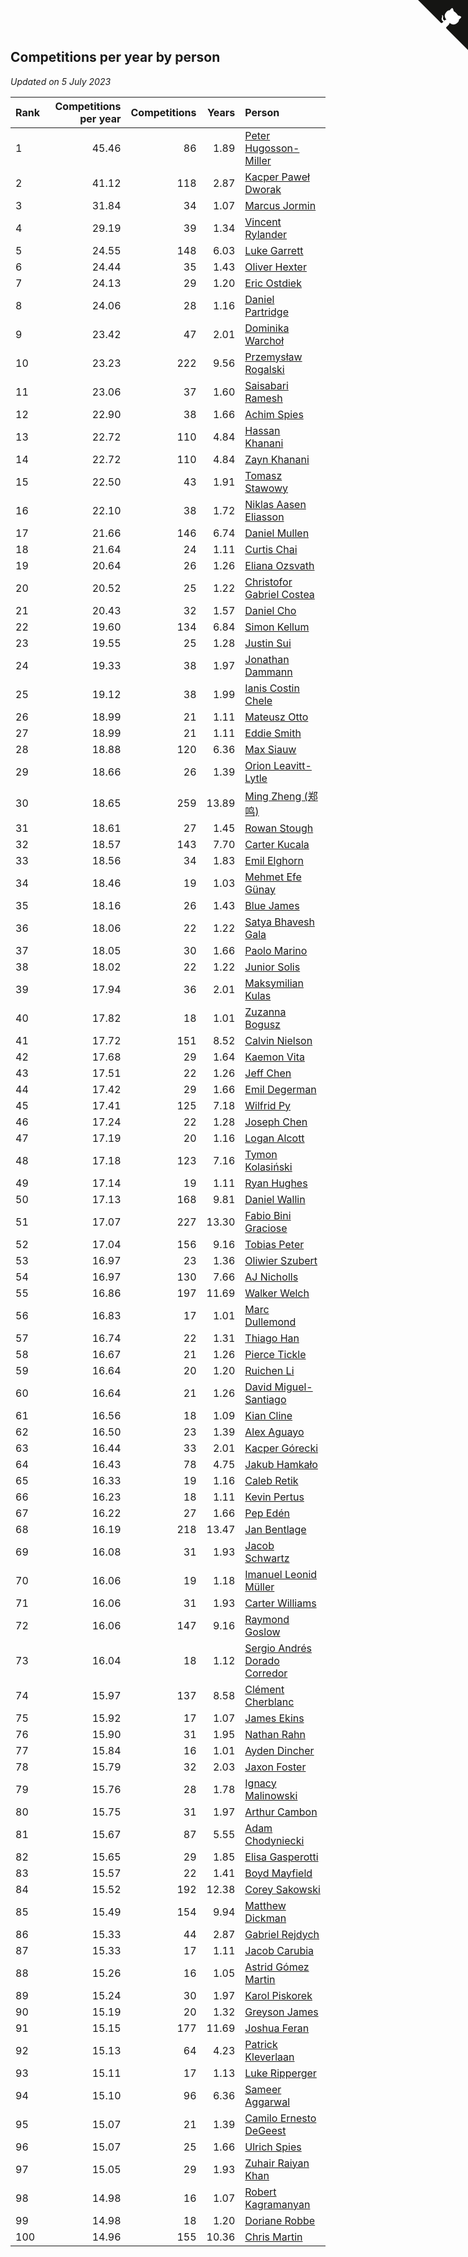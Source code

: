 ## Competitions per year by person

*Updated on  5 July 2023*

| Rank | Competitions per year | Competitions | Years | Person |
| :--- | ---: | ---: | ---: | :--- |
| 1 | 45.46 | 86 | 1.89 | [Peter Hugosson-Miller](https://www.worldcubeassociation.org/persons/2021HUGO01) |
| 2 | 41.12 | 118 | 2.87 | [Kacper Paweł Dworak](https://www.worldcubeassociation.org/persons/2020DWOR01) |
| 3 | 31.84 | 34 | 1.07 | [Marcus Jormin](https://www.worldcubeassociation.org/persons/2022JORM01) |
| 4 | 29.19 | 39 | 1.34 | [Vincent Rylander](https://www.worldcubeassociation.org/persons/2022RYLA01) |
| 5 | 24.55 | 148 | 6.03 | [Luke Garrett](https://www.worldcubeassociation.org/persons/2017GARR05) |
| 6 | 24.44 | 35 | 1.43 | [Oliver Hexter](https://www.worldcubeassociation.org/persons/2022HEXT01) |
| 7 | 24.13 | 29 | 1.20 | [Eric Ostdiek](https://www.worldcubeassociation.org/persons/2022OSTD01) |
| 8 | 24.06 | 28 | 1.16 | [Daniel Partridge](https://www.worldcubeassociation.org/persons/2022PART02) |
| 9 | 23.42 | 47 | 2.01 | [Dominika Warchoł](https://www.worldcubeassociation.org/persons/2021WARC01) |
| 10 | 23.23 | 222 | 9.56 | [Przemysław Rogalski](https://www.worldcubeassociation.org/persons/2013ROGA02) |
| 11 | 23.06 | 37 | 1.60 | [Saisabari Ramesh](https://www.worldcubeassociation.org/persons/2021RAME01) |
| 12 | 22.90 | 38 | 1.66 | [Achim Spies](https://www.worldcubeassociation.org/persons/2021SPIE01) |
| 13 | 22.72 | 110 | 4.84 | [Hassan Khanani](https://www.worldcubeassociation.org/persons/2018KHAN26) |
| 14 | 22.72 | 110 | 4.84 | [Zayn Khanani](https://www.worldcubeassociation.org/persons/2018KHAN28) |
| 15 | 22.50 | 43 | 1.91 | [Tomasz Stawowy](https://www.worldcubeassociation.org/persons/2021STAW01) |
| 16 | 22.10 | 38 | 1.72 | [Niklas Aasen Eliasson](https://www.worldcubeassociation.org/persons/2021ELIA01) |
| 17 | 21.66 | 146 | 6.74 | [Daniel Mullen](https://www.worldcubeassociation.org/persons/2016MULL04) |
| 18 | 21.64 | 24 | 1.11 | [Curtis Chai](https://www.worldcubeassociation.org/persons/2022CHAI02) |
| 19 | 20.64 | 26 | 1.26 | [Eliana Ozsvath](https://www.worldcubeassociation.org/persons/2022OZSV01) |
| 20 | 20.52 | 25 | 1.22 | [Christofor Gabriel Costea](https://www.worldcubeassociation.org/persons/2022COST03) |
| 21 | 20.43 | 32 | 1.57 | [Daniel Cho](https://www.worldcubeassociation.org/persons/2021CHOD01) |
| 22 | 19.60 | 134 | 6.84 | [Simon Kellum](https://www.worldcubeassociation.org/persons/2016KELL12) |
| 23 | 19.55 | 25 | 1.28 | [Justin Sui](https://www.worldcubeassociation.org/persons/2022SUIJ01) |
| 24 | 19.33 | 38 | 1.97 | [Jonathan Dammann](https://www.worldcubeassociation.org/persons/2021DAMM01) |
| 25 | 19.12 | 38 | 1.99 | [Ianis Costin Chele](https://www.worldcubeassociation.org/persons/2021CHEL01) |
| 26 | 18.99 | 21 | 1.11 | [Mateusz Otto](https://www.worldcubeassociation.org/persons/2022OTTO01) |
| 27 | 18.99 | 21 | 1.11 | [Eddie Smith](https://www.worldcubeassociation.org/persons/2022SMIT20) |
| 28 | 18.88 | 120 | 6.36 | [Max Siauw](https://www.worldcubeassociation.org/persons/2017SIAU02) |
| 29 | 18.66 | 26 | 1.39 | [Orion Leavitt-Lytle](https://www.worldcubeassociation.org/persons/2022LEAV01) |
| 30 | 18.65 | 259 | 13.89 | [Ming Zheng (郑鸣)](https://www.worldcubeassociation.org/persons/2009ZHEN11) |
| 31 | 18.61 | 27 | 1.45 | [Rowan Stough](https://www.worldcubeassociation.org/persons/2022STOU01) |
| 32 | 18.57 | 143 | 7.70 | [Carter Kucala](https://www.worldcubeassociation.org/persons/2015KUCA01) |
| 33 | 18.56 | 34 | 1.83 | [Emil Elghorn](https://www.worldcubeassociation.org/persons/2021ELGH01) |
| 34 | 18.46 | 19 | 1.03 | [Mehmet Efe Günay](https://www.worldcubeassociation.org/persons/2022GUNA05) |
| 35 | 18.16 | 26 | 1.43 | [Blue James](https://www.worldcubeassociation.org/persons/2022JAME01) |
| 36 | 18.06 | 22 | 1.22 | [Satya Bhavesh Gala](https://www.worldcubeassociation.org/persons/2022GALA03) |
| 37 | 18.05 | 30 | 1.66 | [Paolo Marino](https://www.worldcubeassociation.org/persons/2021MARI04) |
| 38 | 18.02 | 22 | 1.22 | [Junior Solis](https://www.worldcubeassociation.org/persons/2022SOLI03) |
| 39 | 17.94 | 36 | 2.01 | [Maksymilian Kulas](https://www.worldcubeassociation.org/persons/2021KULA02) |
| 40 | 17.82 | 18 | 1.01 | [Zuzanna Bogusz](https://www.worldcubeassociation.org/persons/2022BOGU01) |
| 41 | 17.72 | 151 | 8.52 | [Calvin Nielson](https://www.worldcubeassociation.org/persons/2014NIEL03) |
| 42 | 17.68 | 29 | 1.64 | [Kaemon Vita](https://www.worldcubeassociation.org/persons/2021VITA01) |
| 43 | 17.51 | 22 | 1.26 | [Jeff Chen](https://www.worldcubeassociation.org/persons/2022CHEN19) |
| 44 | 17.42 | 29 | 1.66 | [Emil Degerman](https://www.worldcubeassociation.org/persons/2021DEGE01) |
| 45 | 17.41 | 125 | 7.18 | [Wilfrid Py](https://www.worldcubeassociation.org/persons/2016PYWI01) |
| 46 | 17.24 | 22 | 1.28 | [Joseph Chen](https://www.worldcubeassociation.org/persons/2022CHEN16) |
| 47 | 17.19 | 20 | 1.16 | [Logan Alcott](https://www.worldcubeassociation.org/persons/2022ALCO02) |
| 48 | 17.18 | 123 | 7.16 | [Tymon Kolasiński](https://www.worldcubeassociation.org/persons/2016KOLA02) |
| 49 | 17.14 | 19 | 1.11 | [Ryan Hughes](https://www.worldcubeassociation.org/persons/2022HUGH04) |
| 50 | 17.13 | 168 | 9.81 | [Daniel Wallin](https://www.worldcubeassociation.org/persons/2013WALL03) |
| 51 | 17.07 | 227 | 13.30 | [Fabio Bini Graciose](https://www.worldcubeassociation.org/persons/2010GRAC02) |
| 52 | 17.04 | 156 | 9.16 | [Tobias Peter](https://www.worldcubeassociation.org/persons/2014PETE03) |
| 53 | 16.97 | 23 | 1.36 | [Oliwier Szubert](https://www.worldcubeassociation.org/persons/2022SZUB01) |
| 54 | 16.97 | 130 | 7.66 | [AJ Nicholls](https://www.worldcubeassociation.org/persons/2015NICH04) |
| 55 | 16.86 | 197 | 11.69 | [Walker Welch](https://www.worldcubeassociation.org/persons/2011WELC01) |
| 56 | 16.83 | 17 | 1.01 | [Marc Dullemond](https://www.worldcubeassociation.org/persons/2022DULL01) |
| 57 | 16.74 | 22 | 1.31 | [Thiago Han](https://www.worldcubeassociation.org/persons/2022HANT01) |
| 58 | 16.67 | 21 | 1.26 | [Pierce Tickle](https://www.worldcubeassociation.org/persons/2022TICK01) |
| 59 | 16.64 | 20 | 1.20 | [Ruichen Li](https://www.worldcubeassociation.org/persons/2022LIRU02) |
| 60 | 16.64 | 21 | 1.26 | [David Miguel-Santiago](https://www.worldcubeassociation.org/persons/2022MIGU02) |
| 61 | 16.56 | 18 | 1.09 | [Kian Cline](https://www.worldcubeassociation.org/persons/2022CLIN01) |
| 62 | 16.50 | 23 | 1.39 | [Alex Aguayo](https://www.worldcubeassociation.org/persons/2022AGUA01) |
| 63 | 16.44 | 33 | 2.01 | [Kacper Górecki](https://www.worldcubeassociation.org/persons/2021GORE01) |
| 64 | 16.43 | 78 | 4.75 | [Jakub Hamkało](https://www.worldcubeassociation.org/persons/2018HAMK01) |
| 65 | 16.33 | 19 | 1.16 | [Caleb Retik](https://www.worldcubeassociation.org/persons/2022RETI01) |
| 66 | 16.23 | 18 | 1.11 | [Kevin Pertus](https://www.worldcubeassociation.org/persons/2022PERT01) |
| 67 | 16.22 | 27 | 1.66 | [Pep Edén](https://www.worldcubeassociation.org/persons/2021EDEN01) |
| 68 | 16.19 | 218 | 13.47 | [Jan Bentlage](https://www.worldcubeassociation.org/persons/2010BENT01) |
| 69 | 16.08 | 31 | 1.93 | [Jacob Schwartz](https://www.worldcubeassociation.org/persons/2021SCHW01) |
| 70 | 16.06 | 19 | 1.18 | [Imanuel Leonid Müller](https://www.worldcubeassociation.org/persons/2022MULL02) |
| 71 | 16.06 | 31 | 1.93 | [Carter Williams](https://www.worldcubeassociation.org/persons/2021WILL06) |
| 72 | 16.06 | 147 | 9.16 | [Raymond Goslow](https://www.worldcubeassociation.org/persons/2014GOSL01) |
| 73 | 16.04 | 18 | 1.12 | [Sergio Andrés Dorado Corredor](https://www.worldcubeassociation.org/persons/2022CORR05) |
| 74 | 15.97 | 137 | 8.58 | [Clément Cherblanc](https://www.worldcubeassociation.org/persons/2014CHER05) |
| 75 | 15.92 | 17 | 1.07 | [James Ekins](https://www.worldcubeassociation.org/persons/2022EKIN01) |
| 76 | 15.90 | 31 | 1.95 | [Nathan Rahn](https://www.worldcubeassociation.org/persons/2021RAHN01) |
| 77 | 15.84 | 16 | 1.01 | [Ayden Dincher](https://www.worldcubeassociation.org/persons/2022DINC01) |
| 78 | 15.79 | 32 | 2.03 | [Jaxon Foster](https://www.worldcubeassociation.org/persons/2021FOST01) |
| 79 | 15.76 | 28 | 1.78 | [Ignacy Malinowski](https://www.worldcubeassociation.org/persons/2021MALI02) |
| 80 | 15.75 | 31 | 1.97 | [Arthur Cambon](https://www.worldcubeassociation.org/persons/2021CAMB01) |
| 81 | 15.67 | 87 | 5.55 | [Adam Chodyniecki](https://www.worldcubeassociation.org/persons/2017CHOD02) |
| 82 | 15.65 | 29 | 1.85 | [Elisa Gasperotti](https://www.worldcubeassociation.org/persons/2021GASP01) |
| 83 | 15.57 | 22 | 1.41 | [Boyd Mayfield](https://www.worldcubeassociation.org/persons/2022MAYF01) |
| 84 | 15.52 | 192 | 12.38 | [Corey Sakowski](https://www.worldcubeassociation.org/persons/2011SAKO01) |
| 85 | 15.49 | 154 | 9.94 | [Matthew Dickman](https://www.worldcubeassociation.org/persons/2013DICK01) |
| 86 | 15.33 | 44 | 2.87 | [Gabriel Rejdych](https://www.worldcubeassociation.org/persons/2020REJD01) |
| 87 | 15.33 | 17 | 1.11 | [Jacob Carubia](https://www.worldcubeassociation.org/persons/2022CARU02) |
| 88 | 15.26 | 16 | 1.05 | [Astrid Gómez Martin](https://www.worldcubeassociation.org/persons/2022MART26) |
| 89 | 15.24 | 30 | 1.97 | [Karol Piskorek](https://www.worldcubeassociation.org/persons/2021PISK01) |
| 90 | 15.19 | 20 | 1.32 | [Greyson James](https://www.worldcubeassociation.org/persons/2022JAME02) |
| 91 | 15.15 | 177 | 11.69 | [Joshua Feran](https://www.worldcubeassociation.org/persons/2011FERA01) |
| 92 | 15.13 | 64 | 4.23 | [Patrick Kleverlaan](https://www.worldcubeassociation.org/persons/2019KLEV01) |
| 93 | 15.11 | 17 | 1.13 | [Luke Ripperger](https://www.worldcubeassociation.org/persons/2022RIPP01) |
| 94 | 15.10 | 96 | 6.36 | [Sameer Aggarwal](https://www.worldcubeassociation.org/persons/2017AGGA01) |
| 95 | 15.07 | 21 | 1.39 | [Camilo Ernesto DeGeest](https://www.worldcubeassociation.org/persons/2022DEGE01) |
| 96 | 15.07 | 25 | 1.66 | [Ulrich Spies](https://www.worldcubeassociation.org/persons/2021SPIE02) |
| 97 | 15.05 | 29 | 1.93 | [Zuhair Raiyan Khan](https://www.worldcubeassociation.org/persons/2021KHAN05) |
| 98 | 14.98 | 16 | 1.07 | [Robert Kagramanyan](https://www.worldcubeassociation.org/persons/2022KAGR01) |
| 99 | 14.98 | 18 | 1.20 | [Doriane Robbe](https://www.worldcubeassociation.org/persons/2022ROBB03) |
| 100 | 14.96 | 155 | 10.36 | [Chris Martin](https://www.worldcubeassociation.org/persons/2013MART03) |


<a href="https://github.com/JustinTimeCuber/wca_statistics" class="github-corner" aria-label="View source on Github"><svg width="80" height="80" viewBox="0 0 250 250" style="fill:#151513; color:#fff; position: absolute; top: 0; border: 0; right: 0;" aria-hidden="true"><path d="M0,0 L115,115 L130,115 L142,142 L250,250 L250,0 Z"></path><path d="M128.3,109.0 C113.8,99.7 119.0,89.6 119.0,89.6 C122.0,82.7 120.5,78.6 120.5,78.6 C119.2,72.0 123.4,76.3 123.4,76.3 C127.3,80.9 125.5,87.3 125.5,87.3 C122.9,97.6 130.6,101.9 134.4,103.2" fill="currentColor" style="transform-origin: 130px 106px;" class="octo-arm"></path><path d="M115.0,115.0 C114.9,115.1 118.7,116.5 119.8,115.4 L133.7,101.6 C136.9,99.2 139.9,98.4 142.2,98.6 C133.8,88.0 127.5,74.4 143.8,58.0 C148.5,53.4 154.0,51.2 159.7,51.0 C160.3,49.4 163.2,43.6 171.4,40.1 C171.4,40.1 176.1,42.5 178.8,56.2 C183.1,58.6 187.2,61.8 190.9,65.4 C194.5,69.0 197.7,73.2 200.1,77.6 C213.8,80.2 216.3,84.9 216.3,84.9 C212.7,93.1 206.9,96.0 205.4,96.6 C205.1,102.4 203.0,107.8 198.3,112.5 C181.9,128.9 168.3,122.5 157.7,114.1 C157.9,116.9 156.7,120.9 152.7,124.9 L141.0,136.5 C139.8,137.7 141.6,141.9 141.8,141.8 Z" fill="currentColor" class="octo-body"></path></svg></a><style>.github-corner:hover .octo-arm{animation:octocat-wave 560ms ease-in-out}@keyframes octocat-wave{0%,100%{transform:rotate(0)}20%,60%{transform:rotate(-25deg)}40%,80%{transform:rotate(10deg)}}@media (max-width:500px){.github-corner:hover .octo-arm{animation:none}.github-corner .octo-arm{animation:octocat-wave 560ms ease-in-out}}</style>
